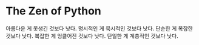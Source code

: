 # The Zen of Python

아름다운 게 못생긴 것보다 낫다.
명시적인 게 묵시적인 것보다 낫다.
단순한 게 복잡한 것보다 낫다.
복잡한 게 엉클어진 것보다 낫다.
단일한 게 계층적인 것보다 낫다.
